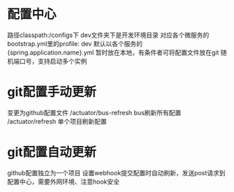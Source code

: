 # 配置中心
路径classpath:/configs下
dev文件夹下是开发环境目录
对应各个微服务的bootstrap.yml里的profile: dev
默认以各个服务的{spring.application.name}.yml
暂时放在本地，有条件者可将配置文件放在git
随机端口号，支持启动多个实例
# git配置手动更新
变更为github配置文件
/actuator/bus-refresh bus刷新所有配置
/actuator/refresh 单个项目刷新配置

# git配置自动更新
github配置独立为一个项目
设置webhook提交配置时自动刷新，发送post请求到配置中心，需要外网环境、注意hook安全
